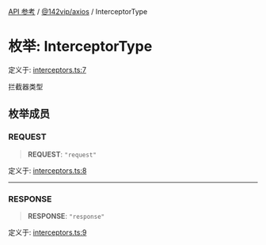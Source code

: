 [API 参考](../../../index.md) / [@142vip/axios](../index.md) / InterceptorType

# 枚举: InterceptorType

定义于: [interceptors.ts:7](https://github.com/142vip/core-x/blob/67692efe75f30bef8a4893bf3d01dbe094be97e2/packages/axios/src/interceptors.ts#L7)

拦截器类型

## 枚举成员

### REQUEST

> **REQUEST**: `"request"`

定义于: [interceptors.ts:8](https://github.com/142vip/core-x/blob/67692efe75f30bef8a4893bf3d01dbe094be97e2/packages/axios/src/interceptors.ts#L8)

***

### RESPONSE

> **RESPONSE**: `"response"`

定义于: [interceptors.ts:9](https://github.com/142vip/core-x/blob/67692efe75f30bef8a4893bf3d01dbe094be97e2/packages/axios/src/interceptors.ts#L9)
